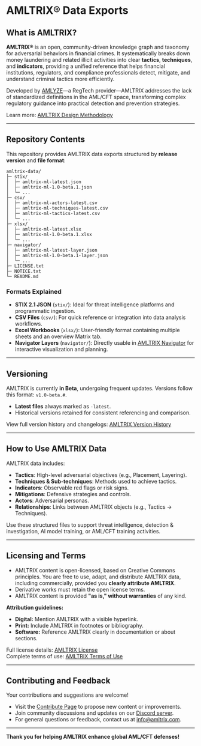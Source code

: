 # AMLTRIX® Data Exports

## What is AMLTRIX?

**AMLTRIX®** is an open, community-driven knowledge graph and taxonomy for adversarial behaviors in financial crimes. It systematically breaks down money laundering and related illicit activities into clear **tactics**, **techniques**, and **indicators**, providing a unified reference that helps financial institutions, regulators, and compliance professionals detect, mitigate, and understand criminal tactics more efficiently.

Developed by [AMLYZE](https://amlyze.com)—a RegTech provider—AMLTRIX addresses the lack of standardized definitions in the AML/CFT space, transforming complex regulatory guidance into practical detection and prevention strategies.

Learn more: [AMLTRIX Design Methodology](https://framework.amltrix.com/design-methodology)

---

## Repository Contents

This repository provides AMLTRIX data exports structured by **release version** and **file format**:

```
amltrix-data/
├─ stix/
│  ├─ amltrix-ml-latest.json
│  ├─ amltrix-ml-1.0-beta.1.json
│  └─ ...
├─ csv/
│  ├─ amltrix-ml-actors-latest.csv
│  ├─ amltrix-ml-techniques-latest.csv
│  ├─ amltrix-ml-tactics-latest.csv
│  └─ ...
├─ xlsx/
│  ├─ amltrix-ml-latest.xlsx
│  ├─ amltrix-ml-1.0-beta.1.xlsx
│  └─ ...
├─ navigator/
│  ├─ amltrix-ml-latest-layer.json
│  ├─ amltrix-ml-1.0-beta.1-layer.json
│  └─ ...
├─ LICENSE.txt
├─ NOTICE.txt
└─ README.md
```

### Formats Explained

- **STIX 2.1 JSON** (`stix/`): Ideal for threat intelligence platforms and programmatic ingestion.
- **CSV Files** (`csv/`): For quick reference or integration into data analysis workflows.
- **Excel Workbooks** (`xlsx/`): User-friendly format containing multiple sheets and an overview Matrix tab.
- **Navigator Layers** (`navigator/`): Directly usable in [AMLTRIX Navigator](https://navigator.amltrix.com) for interactive visualization and planning.

---

## Versioning

AMLTRIX is currently **in Beta**, undergoing frequent updates. Versions follow this format: `v1.0-beta.#`.

- **Latest files** always marked as `-latest`.
- Historical versions retained for consistent referencing and comparison.

View full version history and changelogs: [AMLTRIX Version History](https://framework.amltrix.com/version-history)

---

## How to Use AMLTRIX Data

AMLTRIX data includes:

- **Tactics**: High-level adversarial objectives (e.g., Placement, Layering).
- **Techniques & Sub-techniques**: Methods used to achieve tactics.
- **Indicators**: Observable red flags or risk signs.
- **Mitigations**: Defensive strategies and controls.
- **Actors**: Adversarial personas.
- **Relationships**: Links between AMLTRIX objects (e.g., Tactics → Techniques).

Use these structured files to support threat intelligence, detection & investigation, AI model training, or AML/CFT training activities.

---

## Licensing and Terms

- AMLTRIX content is open-licensed, based on Creative Commons principles. You are free to use, adapt, and distribute AMLTRIX data, including commercially, provided you **clearly attribute AMLTRIX**.
- Derivative works must retain the open license terms.
- AMLTRIX content is provided **"as is," without warranties** of any kind.

**Attribution guidelines:**
- **Digital:** Mention AMLTRIX with a visible hyperlink.
- **Print:** Include AMLTRIX in footnotes or bibliography.
- **Software:** Reference AMLTRIX clearly in documentation or about sections.

Full license details: [AMLTRIX License](https://framework.amltrix.com/license)  
Complete terms of use: [AMLTRIX Terms of Use](https://framework.amltrix.com/termsofuse)

---

## Contributing and Feedback

Your contributions and suggestions are welcome!

- Visit the [Contribute Page](https://framework.amltrix.com/contribution) to propose new content or improvements.
- Join community discussions and updates on our [Discord server](https://discord.gg/z4syvQX7).
- For general questions or feedback, contact us at [info@amltrix.com](mailto:info@amltrix.com).

---

**Thank you for helping AMLTRIX enhance global AML/CFT defenses!**
